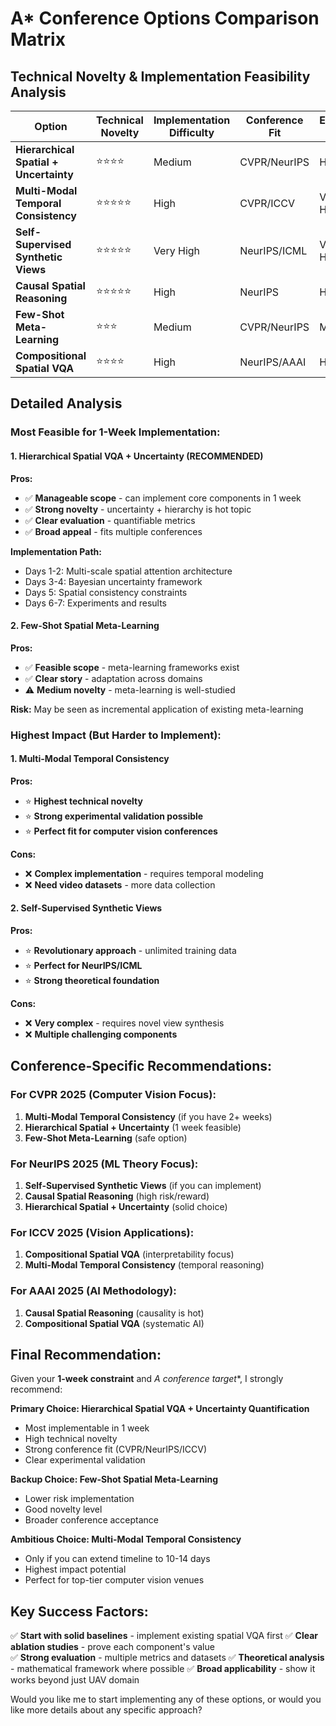 # A* Conference Options Comparison Matrix

## Technical Novelty & Implementation Feasibility Analysis

| Option | Technical Novelty | Implementation Difficulty | Conference Fit | Expected Impact | 1-Week Feasibility |
|--------|------------------|-------------------------|----------------|-----------------|-------------------|
| **Hierarchical Spatial + Uncertainty** | ⭐⭐⭐⭐ | Medium | CVPR/NeurIPS | High | ✅ High |
| **Multi-Modal Temporal Consistency** | ⭐⭐⭐⭐⭐ | High | CVPR/ICCV | Very High | ⚠️ Medium |
| **Self-Supervised Synthetic Views** | ⭐⭐⭐⭐⭐ | Very High | NeurIPS/ICML | Very High | ❌ Low |
| **Causal Spatial Reasoning** | ⭐⭐⭐⭐⭐ | High | NeurIPS | High | ⚠️ Medium |
| **Few-Shot Meta-Learning** | ⭐⭐⭐ | Medium | CVPR/NeurIPS | Medium | ✅ High |
| **Compositional Spatial VQA** | ⭐⭐⭐⭐ | High | NeurIPS/AAAI | High | ⚠️ Medium |

## Detailed Analysis

### Most Feasible for 1-Week Implementation:

#### 1. **Hierarchical Spatial VQA + Uncertainty** (RECOMMENDED)
**Pros:**
- ✅ **Manageable scope** - can implement core components in 1 week
- ✅ **Strong novelty** - uncertainty + hierarchy is hot topic
- ✅ **Clear evaluation** - quantifiable metrics
- ✅ **Broad appeal** - fits multiple conferences

**Implementation Path:**
- Days 1-2: Multi-scale spatial attention architecture
- Days 3-4: Bayesian uncertainty framework
- Days 5: Spatial consistency constraints
- Days 6-7: Experiments and results

#### 2. **Few-Shot Spatial Meta-Learning**
**Pros:**
- ✅ **Feasible scope** - meta-learning frameworks exist
- ✅ **Clear story** - adaptation across domains
- ⚠️ **Medium novelty** - meta-learning is well-studied

**Risk:** May be seen as incremental application of existing meta-learning

### Highest Impact (But Harder to Implement):

#### 1. **Multi-Modal Temporal Consistency**
**Pros:**
- ⭐ **Highest technical novelty**
- ⭐ **Strong experimental validation possible**
- ⭐ **Perfect fit for computer vision conferences**

**Cons:**
- ❌ **Complex implementation** - requires temporal modeling
- ❌ **Need video datasets** - more data collection

#### 2. **Self-Supervised Synthetic Views**
**Pros:**
- ⭐ **Revolutionary approach** - unlimited training data
- ⭐ **Perfect for NeurIPS/ICML**
- ⭐ **Strong theoretical foundation**

**Cons:**
- ❌ **Very complex** - requires novel view synthesis
- ❌ **Multiple challenging components**

## Conference-Specific Recommendations:

### For CVPR 2025 (Computer Vision Focus):
1. **Multi-Modal Temporal Consistency** (if you have 2+ weeks)
2. **Hierarchical Spatial + Uncertainty** (1 week feasible)
3. **Few-Shot Meta-Learning** (safe option)

### For NeurIPS 2025 (ML Theory Focus):
1. **Self-Supervised Synthetic Views** (if you can implement)
2. **Causal Spatial Reasoning** (high risk/reward)
3. **Hierarchical Spatial + Uncertainty** (solid choice)

### For ICCV 2025 (Vision Applications):
1. **Compositional Spatial VQA** (interpretability focus)
2. **Multi-Modal Temporal Consistency** (temporal reasoning)

### For AAAI 2025 (AI Methodology):
1. **Causal Spatial Reasoning** (causality is hot)
2. **Compositional Spatial VQA** (systematic AI)

## Final Recommendation:

Given your **1-week constraint** and **A* conference target**, I strongly recommend:

**Primary Choice: Hierarchical Spatial VQA + Uncertainty Quantification**
- Most implementable in 1 week
- High technical novelty
- Strong conference fit (CVPR/NeurIPS/ICCV)
- Clear experimental validation

**Backup Choice: Few-Shot Spatial Meta-Learning**
- Lower risk implementation
- Good novelty level
- Broader conference acceptance

**Ambitious Choice: Multi-Modal Temporal Consistency**
- Only if you can extend timeline to 10-14 days
- Highest impact potential
- Perfect for top-tier computer vision venues

## Key Success Factors:

✅ **Start with solid baselines** - implement existing spatial VQA first
✅ **Clear ablation studies** - prove each component's value  
✅ **Strong evaluation** - multiple metrics and datasets
✅ **Theoretical analysis** - mathematical framework where possible
✅ **Broad applicability** - show it works beyond just UAV domain

Would you like me to start implementing any of these options, or would you like more details about any specific approach?
